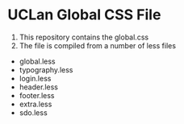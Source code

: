 # UCLan Global CSS File

1. This repository contains the global.css
2. The file is compiled from a number of less files
  - global.less
  - typography.less
  - login.less
  - header.less
  - footer.less
  - extra.less
  - sdo.less